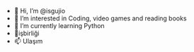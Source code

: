 - 👋 Hi, I’m @isgujio
- 👀 I’m interested in Coding, video games and reading books
- 🌱 I’m currently learning  Python
- 💞️işbirliği
- 📫 Ulaşım

<!---
isgujio/isgujio is a ✨ special ✨ repository because its `README.md` (this file) appears on your GitHub profile.
You can click the Preview link to take a look at your changes.
--->
